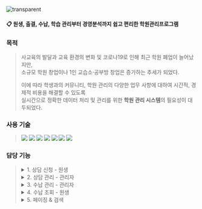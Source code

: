 ![transparent](https://capsule-render.vercel.app/api?type=transparent&fontColor=703ee5&text=SCON(StudyController)&height=60&fontSize=40&fontAlign=26)
#### :clipboard: 원생, 출결, 수납, 학습 관리부터 경영분석까지 쉽고 편리한 학원관리프로그램
### 목적
> 사교육의 발달과 교육 환경의 변화 및 코로나19로 인해 최근 학원 폐업이 늘어났지만,  
> 소규모 학원 창업이나 1인 교습소·공부방 창업은 증가하는 추세가 되었다.  
> 
> 이에 따라 학생과의 커뮤니티, 학원 관리의 다양한 업무 사항에 대하여 시간적, 경제적 비용을 해결할 수 있도록  
> 실시간으로 정확한 데이터 처리 및 관리를 위한 **학원 관리 시스템**의 필요성이 대두되었다.
### 사용 기술
> <img src="https://img.shields.io/badge/Spring Boot-6DB33F?style=flat-square&logo=Spring Boot&logoColor=white"/>
> <img src="https://img.shields.io/badge/MyBatis-black?style=flat-square&logo=MyBatis&logoColor=white"/>
> <img src="https://img.shields.io/badge/JavaScript-F7DF1E?style=flat-square&logo=JavaScript&logoColor=white"/>
> <img src="https://img.shields.io/badge/jQuery-0769AD?style=flat-square&logo=jQuery&logoColor=white"/>
> <img src="https://img.shields.io/badge/AJAX-blue?style=flat-square&logo=AJAX&logoColor=white"/>
> <img src="https://img.shields.io/badge/Log4j-red?style=flat-square&logo=Log4j&logoColor=white"/>
> <img src="https://img.shields.io/badge/JUnit5-25A162?style=flat-square&logo=JUnit5&logoColor=white"/>
### 담당 기능
> <details>
> <summary>1. 상담 신청 - 원생</summary>
> &emsp;&emsp;<b style="color:purple;">구현 기능</b> : 상담 등록, 상담 신청 내역 조회, 상담 신청 상세 조회, 상담 수정, 상담 삭제, 검색 & 페이징
> <img src="https://user-images.githubusercontent.com/93244406/172290413-04edde25-4b7a-4e1f-9eec-28eff3b54d9d.gif" alt="상담 신청 - 원생"/>
> </details>
> <details>
> <summary>2. 상담 관리 - 관리자</summary>
> &emsp;&emsp;<b>구현 기능</b> : 상담 신청 내역 조회, 상담 신청 상세 조회, 상담 완료 내역 조회,<br>
> &emsp;&emsp;&emsp;&emsp;&emsp;&emsp;&emsp;상담 일지 등록, 상담 일지 내역 조회, 상담 일지 상세 조회, 상담 일지 수정, 상담 일지 삭제, 검색 & 페이징
> <img src="https://user-images.githubusercontent.com/93244406/172299369-97e43582-a4eb-4cf0-a2cc-2c96f59c6f59.gif" alt="상담 관리 - 관리자"/>
> <img src="https://user-images.githubusercontent.com/93244406/172299721-e98bcd6d-6c9f-4329-9ff8-0893bb18f796.gif" alt="상담 관리 - 관리자"/>
> </details>
> <details>
> <summary>3. 수납 관리 - 관리자</summary>
> &emsp;&emsp;<b>구현 기능</b> : 수강 등록, 수강 내역 조회, 수강 상태 수정, 수강 내역 삭제, 환불 등록, 환불 내역 조회, 검색 & 페이징
> <img src="https://user-images.githubusercontent.com/93244406/172309381-c3ec001f-df69-4125-a79d-354ce6e39f59.gif" alt=수납 관리 - 관리자"/>
> <img src="https://user-images.githubusercontent.com/93244406/172310278-5d90e471-cb79-4123-8442-ec61e1101388.gif" alt=수납 관리 - 관리자"/>
> </details>
> <details>
> <summary>4. 수납 조회 - 원생</summary>
> &emsp;&emsp;<b>구현 기능</b> : 수강 내역 조회, 환불 내역 조회, 검색 & 페이징
> <img src="https://user-images.githubusercontent.com/93244406/172296191-34cf9cec-1ca9-4fc3-bc5e-8890db36bd7d.gif" alt="수납 조회 - 원생"/>
> </details>
> <details>
> <summary>5. 페이징 & 검색</summary>
> <img src="https://user-images.githubusercontent.com/93244406/172311612-b652ff67-009b-4f3e-ba7c-3a8dc360e035.gif" alt="페이징 & 검색"/>
> <img src="https://user-images.githubusercontent.com/93244406/172312099-4f6d95b5-05a7-48a8-b11e-85225972bda4.gif" alt="페이징 & 검색"/>
> </details>
